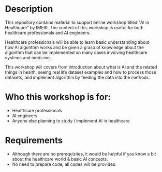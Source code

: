 # Description
This repository contains material to support online workshop titled "AI in Healthcare" by IMERI. The content of this workshop is useful for both healthcare professionals and AI engineers. 

Healthcare professionals will be able to learn basic understanding about how AI algorithm works and be given a grasp of knowledge about the algorithm that can be implemented on many cases involving healthcare systems and medicine.

This workshop will covers from introduction about what is AI and the related things in health, seeing real life dataset examples and how to process those datasets, and implement algorithm by feeding the data into the methods.

# Who this workshop is for:
- Healthcare professionals
- AI engineers
- Anyone else planning to study / implement AI in healthcare

# Requirements
- Although there are no prerequisites, it would be helpful if you know a bit about the healthcare world & basic AI concepts.
- No need to prepare code, all codes will be provided.